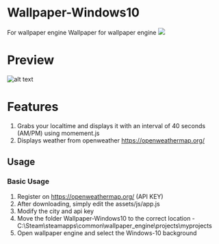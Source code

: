 # Wallpaper-Windows10
For wallpaper engine
Wallpaper for wallpaper engine 
<img src="https://img.shields.io/badge/jquery%20-%230769AD.svg?&style=for-the-badge&logo=jquery&logoColor=white"/>
 
 # Preview

![alt text](https://i.imgur.com/WcGPOD2.png)

# Features

1. Grabs your localtime and displays it with an interval of 40 seconds (AM/PM) using momement.js
1. Displays weather from openweather https://openweathermap.org/

## Usage

### Basic Usage

1. Register on https://openweathermap.org/ (API KEY)
2. After downloading, simply edit the assets/js/app.js
3. Modify the city and api key
5. Move the folder Wallpaper-Windows10 to the correct location - C:\Steam\steamapps\common\wallpaper_engine\projects\myprojects
6. Open wallpaper engine and select the Windows-10 background
